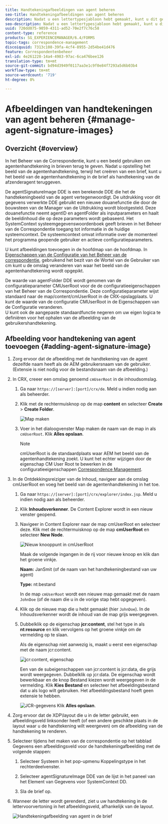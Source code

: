 ```yaml
---
title: Handtekeningafbeeldingen van agent beheren
seo-title: Handtekeningafbeeldingen van agent beheren
description: Nadat u een lettertypesjabloon hebt gemaakt, kunt u dit gebruiken om correspondentie te maken in AEM Forms door gegevens, inhoud en bijlagen te beheren.
seo-description: Nadat u een lettertypesjabloon hebt gemaakt, kunt u dit gebruiken om correspondentie te maken in AEM Forms door gegevens, inhoud en bijlagen te beheren.
uuid: 720dd075-9059-4311-ad52-70e2f7c76c58
content-type: reference
products: SG_EXPERIENCEMANAGER/6.4/FORMS
topic-tags: correspondence-management
discoiquuid: 7313c108-39fa-4cf4-8955-2d54be41d476
feature: Correspondentenbeheer
exl-id: 4e261228-14a4-4983-97ac-6ca476bee126
translation-type: tm+mt
source-git-commit: bd94d3949f0117aa3e1c9f0e84f7293a5d6b03b4
workflow-type: tm+mt
source-wordcount: '719'
ht-degree: 0%

---
```


# Afbeeldingen van handtekeningen van agent beheren {#manage-agent-signature-images}

## Overzicht {#overview}

In het Beheer van de Correspondentie, kunt u een beeld gebruiken om agentenhandtekening in brieven terug te geven. Nadat u opstelling het beeld van de agentenhandtekening, terwijl het creëren van een brief, kunt u het beeld van de agentenhandtekening in de brief als handtekening van de afzenderagent teruggeven.

De agentSignatureImage DDE is een berekende DDE die het de handtekeningbeeld van de agent vertegenwoordigt. De uitdrukking voor dit gegevens verwerkte DDE gebruikt een nieuwe douanefunctie die door de bouwsteen van de Manager van de Uitdrukking wordt blootgesteld. Deze douanefunctie neemt agentID en agentFolder als inputparameters en haalt de beeldinhoud die op deze parameters wordt gebaseerd. Het SystemContext systeemgegevenswoordenboek geeft brieven in het Beheer van de Correspondentie toegang tot informatie in de huidige systeemcontext. De systeemcontext omvat informatie over de momenteel het programma geopende gebruiker en actieve configuratieparameters.

U kunt afbeeldingen toevoegen in de hoofdmap van de hoofdmap. In [Eigenschappen van de Configuratie van het Beheer van de correspondentie](/help/forms/using/cm-configuration-properties.md), gebruikend het bezit van de Wortel van de Gebruiker van cm kunt u de omslag veranderen van waar het beeld van de agentenhandtekening wordt opgepikt.

De waarde van agentFolder DDE wordt genomen van de configuratieparameter CMUserRoot voor de de configuratieeigenschappen van het Beheer van de Correspondentie. Deze configuratieparameter wijst standaard naar de map/content/cmUserRoot in de CRX-opslagplaats. U kunt de waarde van de configuratie CMUserRoot in de Eigenschappen van de Configuratie veranderen.\
U kunt ook de aangepaste standaardfunctie negeren om uw eigen logica te definiëren voor het ophalen van de afbeelding van de gebruikershandtekening.

## Afbeelding voor handtekening van agent toevoegen {#adding-agent-signature-image}

1. Zorg ervoor dat de afbeelding met de handtekening van de agent dezelfde naam heeft als de AEM gebruikersnaam van de gebruiker. (Extensie is niet nodig voor de bestandsnaam van de afbeelding.)
1. In CRX, creeer een omslag genoemd `cmUserRoot` in de inhoudsomslag.

   1. Ga naar `https://[server]:[port]/crx/de`. Meld u indien nodig aan als beheerder.

   1. Klik met de rechtermuisknop op de map **content** en selecteer **Create** > **Create Folder**.

      ![Map maken](assets/1_createnode_cmuserroot.png)

   1. Voer in het dialoogvenster Map maken de naam van de map in als `cmUserRoot`. Klik **Alles opslaan**.

      >[!NOTE]
      >
      >cmUserRoot is de standaardplaats waar AEM het beeld van de agentenhandtekening zoekt. U kunt het echter wijzigen door de eigenschap CM User Root te bewerken in de configuratieeigenschappen [Correspondence Management](/help/forms/using/cm-configuration-properties.md).

1. In de Ontdekkingsreiziger van de Inhoud, navigeer aan de omslag cmUserRoot en voeg het beeld van de agentenhandtekening in het toe.

   1. Ga naar `https://[server]:[port]/crx/explorer/index.jsp`. Meld u indien nodig aan als beheerder.
   1. Klik **Inhoudsverkenner**. De Content Explorer wordt in een nieuw venster geopend.
   1. Navigeer in Content Explorer naar de map cmUserRoot en selecteer deze. Klik met de rechtermuisknop op de map **cmUserRoot** en selecteer **New Node**.

      ![Nieuw knooppunt in cmUserRoot](assets/2_cmuserroot_newnode.png)

      Maak de volgende ingangen in de rij voor nieuwe knoop en klik dan het groene vinkje.

      **Naam:** JanSmit (of de naam van het handtekeningbestand van uw agent)

      **Type:** nt:bestand

      In de map `cmUserRoot` wordt een nieuwe map gemaakt met de naam `JohnDoe` (of de naam die u in de vorige stap hebt opgegeven).

   1. Klik op de nieuwe map die u hebt gemaakt (hier `JohnDoe`). In de Inhoudsverkenner wordt de inhoud van de map grijs weergegeven.

   1. Dubbelklik op de eigenschap **jcr:content**, stel het type in als **nt:resource** en klik vervolgens op het groene vinkje om de vermelding op te slaan.

      Als de eigenschap niet aanwezig is, maakt u eerst een eigenschap met de naam jcr:content.

      ![jcr:content, eigenschap](assets/3_jcrcontentntresource.png)

      Een van de subeigenschappen van jcr:content is jcr:data, die grijs wordt weergegeven. Dubbelklik op jcr:data. De eigenschap wordt bewerkbaar en de knop Bestand kiezen wordt weergegeven in de vermelding. Klik **Kies Bestand** en selecteer het afbeeldingsbestand dat u als logo wilt gebruiken. Het afbeeldingsbestand hoeft geen extensie te hebben.

      ![JCR-gegevens](assets/5_jcrdata.png)
   Klik **Alles opslaan**.

1. Zorg ervoor dat de XDP\layout die u in de letter gebruikt, een afbeeldingsveld linksonder heeft (of een andere geschikte plaats in de layout waar u de handtekening wilt weergeven) om de afbeelding van de handtekening te renderen.
1. Selecteer tijdens het maken van de correspondentie op het tabblad Gegevens een afbeeldingsveld voor de handtekeningafbeelding met de volgende stappen:

   1. Selecteer Systeem in het pop-upmenu Koppelingstype in het rechterdeelvenster.

   1. Selecteer agentSignatureImage DDE van de lijst in het paneel van het Element van Gegevens voor SystemContext DD.

   1. Sla de brief op.

1. Wanneer de letter wordt gerenderd, ziet u uw handtekening in de lettervoorvertoning in het afbeeldingsveld, afhankelijk van de layout.

   ![Handtekeningafbeelding van agent in de brief](assets/letterwithsignature.png)
